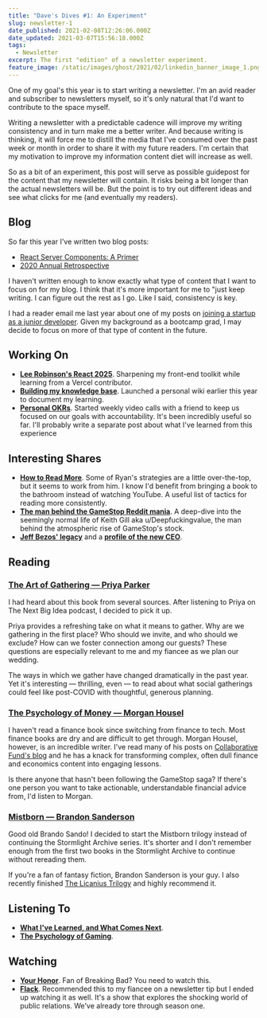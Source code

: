 ```yaml
---
title: "Dave's Dives #1: An Experiment"
slug: newsletter-1
date_published: 2021-02-08T12:26:06.000Z
date_updated: 2021-03-07T15:56:18.000Z
tags:
  - Newsletter
excerpt: The first "edition" of a newsletter experiment.
feature_image: /static/images/ghost/2021/02/linkedin_banner_image_1.png
---
```


One of my goal's this year is to start writing a newsletter. I'm an avid reader and subscriber to newsletters myself, so it's only natural that I'd want to contribute to the space myself.

Writing a newsletter with a predictable cadence will improve my writing consistency and in turn make me a better writer. And because writing is thinking, it will force me to distill the media that I've consumed over the past week or month in order to share it with my future readers. I'm certain that my motivation to improve my information content diet will increase as well.

So as a bit of an experiment, this post will serve as possible guidepost for the content that my newsletter will contain. It risks being a bit longer than the actual newsletters will be. But the point is to try out different ideas and see what clicks for me (and eventually my readers).

## Blog

So far this year I've written two blog posts:

- [React Server Components: A Primer](/react-server-components/)
- [2020 Annual Retrospective](/2020-annual-retrospective/)

I haven't written enough to know exactly what type of content that I want to focus on for my blog. I think that it's more important for me to "just keep writing. I can figure out the rest as I go. Like I said, consistency is key.

I had a reader email me last year about one of my posts on [joining a startup as a junior developer](/startup-life-as-a-junior-software-developer/). Given my background as a bootcamp grad, I may decide to focus on more of that type of content in the future.

## Working On

- [**Lee Robinson's React 2025**](https://react2025.com/). Sharpening my front-end toolkit while learning from a Vercel contributor.
- [**Building my knowledge base**](https://brain-food.vercel.app/). Launched a personal wiki earlier this year to document my learning.
- [**Personal OKRs**](https://docs.google.com/spreadsheets/d/1vAcCLm00ml0e669HpF2EzpezDuDY585krnbAsJ2Ud7s). Started weekly video calls with a friend to keep us focused on our goals with accountability. It's been incredibly useful so far. I'll probably write a separate post about what I've learned from this experience

## Interesting Shares

- [**How to Read More**](https://ryanholiday.net/how-to-read-more/). Some of Ryan's strategies are a little over-the-top, but it seems to work from him. I know I'd benefit from bringing a book to the bathroom instead of watching YouTube. A useful list of tactics for reading more consistently.
- [**The man behind the GameStop Reddit mania**](https://www.wsj.com/articles/keith-gill-drove-the-gamestop-reddit-mania-he-talked-to-the-journal-11611931696). A deep-dive into the seemingly normal life of Keith Gill aka u/Deepfuckingvalue, the man behind the atmospheric rise of GameStop's stock.
- [**Jeff Bezos' legacy**](https://stratechery.com/2021/the-relentless-jeff-bezos) and a [**profile of the new CEO**](https://www.vox.com/recode/22264330/amazon-ceo-andy-jassy-jeff-bezos-aws).

## Reading

### [The Art of Gathering — Priya Parker](https://www.amazon.ca/Art-Gathering-How-Meet-Matters/dp/1594634920)

I had heard about this book from several sources. After listening to Priya on The Next Big Idea podcast, I decided to pick it up.

Priya provides a refreshing take on what it means to gather. Why are we gathering in the first place? Who should we invite, and who should we exclude? How can we foster connection among our guests? These questions are especially relevant to me and my fiancee as we plan our wedding.

The ways in which we gather have changed dramatically in the past year. Yet it's interesting — thrilling, even — to read about what social gatherings could feel like post-COVID with thoughtful, generous planning.

### [The Psychology of Money — Morgan Housel](https://www.amazon.ca/Psychology-Money-Timeless-lessons-happiness/dp/0857197681)

I haven't read a finance book since switching from finance to tech. Most finance books are dry and are difficult to get through. Morgan Housel, however, is an incredible writer. I've read many of his posts on [Collaborative Fund's blog](https://www.collaborativefund.com/blog/) and he has a knack for transforming complex, often dull finance and economics content into engaging lessons.

Is there anyone that hasn't been following the GameStop saga? If there's one person you want to take actionable, understandable financial advice from, I'd listen to Morgan.

### [Mistborn — Brandon Sanderson](https://www.amazon.ca/Mistborn-Final-Empire-Brandon-Sanderson-ebook/dp/B002GYI9C4/ref=sr_1_1?crid=18IB9NACXJEZ3&amp;dchild=1&amp;keywords=mistborn&amp;qid=1612540622&amp;s=books&amp;sprefix=mistborn%2Cstripbooks%2C169&amp;sr=1-1)

Good old Brando Sando! I decided to start the Mistborn trilogy instead of continuing the Stormlight Archive series. It's shorter and I don't remember enough from the first two books in the Stormlight Archive to continue without rereading them.

If you're a fan of fantasy fiction, Brandon Sanderson is your guy. I also recently finished [The Licanius Trilogy](https://www.amazon.ca/Shadow-What-Lost-Licanius-Trilogy-ebook/dp/B01HMRF5FI/ref=sr_1_2?crid=30A4ZG2B01E9Z&amp;dchild=1&amp;keywords=the+licanius+trilogy&amp;qid=1612540763&amp;sprefix=the+licaniu%2Caps%2C161&amp;sr=8-2) and highly recommend it.

## Listening To

- [**What I've Learned, and What Comes Next**](https://open.spotify.com/episode/0EsqWGFffO6nz20ktTKhYb?si=bhCloAy7QfSqp7sTPlBgew).
- [**The Psychology of Gaming**](https://pca.st/7jlmb6as).

## Watching

- [**Your Honor**](https://www.sho.com/your-honor). Fan of Breaking Bad? You need to watch this.
- [**Flack**](https://www.primevideo.com/detail/amzn1.dv.gti.3ebb6b2c-339a-ca66-04a5-ab896860f3f0?ref_=dvm_pds_tit_ca_dc_s_g|m_cMGCyrbmc_c490258183333). Recommended this to my fiancee on a newsletter tip but I ended up watching it as well. It's a show that explores the shocking world of public relations. We've already tore through season one.
